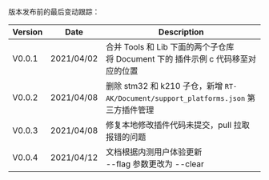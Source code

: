 版本发布前的最后变动跟踪：

| Version | Date       | Description                                                  |
| ------- | ---------- | ------------------------------------------------------------ |
| V0.0.1  | 2021/04/02 | 合并 Tools 和 Lib 下面的两个子仓库<br>将 Document 下的 插件示例 c 代码移至对应的位置 |
| V0.0.2  | 2021/04/08 | 删除 stm32 和 k210 子仓，新增 `RT-AK/Document/support_platforms.json` 第三方插件管理 |
| V0.0.3  | 2021/04/08 | 修复本地修改插件代码未提交，pull 拉取报错的问题              |
| V0.0.4  | 2021/04/12 | 文档根据内测用户体验更新<br>--flag 参数更改为 --clear        |

